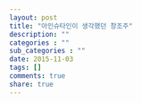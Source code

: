 ```yaml
---
layout: post
title: "아인슈타인이 생각했던 창조주"
description: ""
categories : ""
sub_categories : ""
date: 2015-11-03
tags: []
comments: true
share: true
---
```




